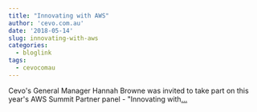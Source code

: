```yaml
---
title: "Innovating with AWS"
author: 'cevo.com.au'
date: '2018-05-14'
slug: innovating-with-aws
categories:
  - bloglink
tags:
  - cevocomau
---
```


Cevo's General Manager Hannah Browne was invited to take part on this year's AWS Summit Partner panel - "Innovating with[... <i class="fas fa-external-link-alt"></i>](https://cevo.com.au/post/2018-05-11-aws-summit-18-panel-video/)

